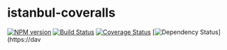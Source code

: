 # istanbul-coveralls 

[![NPM version](https://img.shields.io/npm/v/istanbul-coveralls.svg)](https://www.npmjs.com/package/istanbul-coveralls)
[![Build Status](https://travis-ci.org/shinnn/istanbul-coveralls.svg?branch=master)](https://travis-ci.org/shinnn/istanbul-coveralls)
[![Coverage Status](https://img.shields.io/coveralls/shinnn/istanbul-coveralls.svg)](https://coveralls.io/r/shinnn/istanbul-coveralls?branch=master)
[![Dependency Status](https://david-dm.org/shinnn/istanbul-coveralls.svg)](https://dav